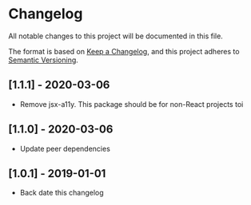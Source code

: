 # Changelog

All notable changes to this project will be documented in this file.

The format is based on [Keep a Changelog](https://keepachangelog.com/en/1.0.0/),
and this project adheres to [Semantic Versioning](https://semver.org/spec/v2.0.0.html).

## [1.1.1] - 2020-03-06

- Remove jsx-a11y. This package should be for non-React projects toi

## [1.1.0] - 2020-03-06

- Update peer dependencies

## [1.0.1] - 2019-01-01

- Back date this changelog
